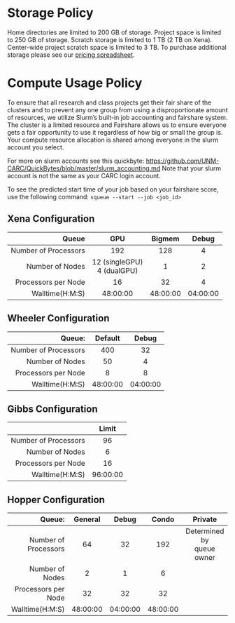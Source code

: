# Storage Policy

Home directories are limited to 200 GB of storage. Project space is limited to 250 GB of storage. Scratch storage is limited to 1 TB (2 TB on Xena). Center-wide project scratch space is limited to 3 TB. To purchase additional storage please see our [pricing spreadsheet](https://carc.unm.edu/research/premium-research-computing-services.html).

# Compute Usage Policy

To ensure that all research and class projects get their fair share of the clusters and to prevent any one group from using a disproportionate amount of resources, we utilize Slurm’s built-in job accounting and fairshare system.
The cluster is a limited resource and Fairshare allows us to ensure everyone gets a fair opportunity to use it regardless of how big or small the group is.
Your compute resource allocation is shared among everyone in the slurm account you select. 

For more on slurm accounts see this quickbyte: https://github.com/UNM-CARC/QuickBytes/blob/master/slurm_accounting.md
Note that your slurm account is not the same as your CARC login account.

To see the predicted start time of your job based on your fairshare score, use the following command:
`squeue --start --job <job_id>`

## Xena Configuration

| Queue                | GPU                             | Bigmem   | Debug    |
|---:                  |:---:                            |:---:     |:---:     |
| Number of Processors | 192                             | 128      | 4        |
| Number of Nodes      | 12 (singleGPU) <br> 4 (dualGPU) | 1        | 2        |
| Processors per Node  | 16                              | 32       | 4        |
| Walltime(H:M:S)      | 48:00:00                        | 48:00:00 | 04:00:00 |


## Wheeler Configuration


|                Queue: |   Default  |    Debug   |
|----------------------:|:----------:|:----------:|
| Number of Processors  |     400    |     32     |
|      Number of Nodes  |     50     |      4     |
|   Processors per Node |      8     |      8     |
|       Walltime(H:M:S) |  48:00:00  |  04:00:00  |



## Gibbs Configuration



|                     | Limit       |
|---:                 | :---:       |
|Number of Processors |	96          |	
|Number of Nodes	    |  6          | 
|Processors per Node  |	16          |        
|Walltime(H:M:S)      |  96:00:00   |

## Hopper Configuration


|                Queue: |   General  |    Debug   | Condo    | Private |
|----------------------:|:----------:|:----------:| :---:    | :---:   |
| Number of Processors  |     64     |     32     | 192      | Determined by <br> queue owner |
|      Number of Nodes  |     2      |      1     | 6        |  |
|   Processors per Node |    32      |      32    | 32       |  |
|       Walltime(H:M:S) |  48:00:00  |  04:00:00  | 48:00:00 |  |
